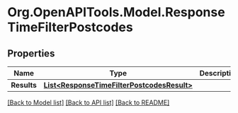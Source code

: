 # Org.OpenAPITools.Model.ResponseTimeFilterPostcodes
## Properties

Name | Type | Description | Notes
------------ | ------------- | ------------- | -------------
**Results** | [**List&lt;ResponseTimeFilterPostcodesResult&gt;**](ResponseTimeFilterPostcodesResult.md) |  | 

[[Back to Model list]](../README.md#documentation-for-models) [[Back to API list]](../README.md#documentation-for-api-endpoints) [[Back to README]](../README.md)

